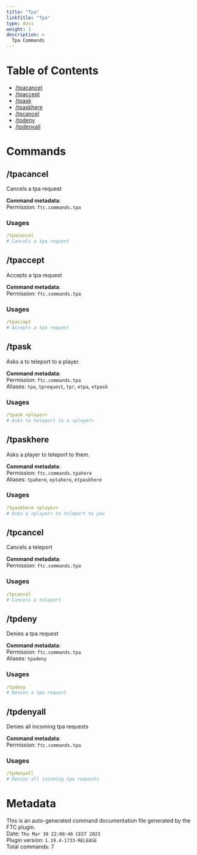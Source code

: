 ```yaml
---
title: "Tpa"
linkTitle: "Tpa"
type: docs
weight: 1
description: >
  Tpa Commands
---
```


# Table of Contents
- [/tpacancel](#commands_tpa_CommandTpaCancel)
- [/tpaccept](#commands_tpa_CommandTpaAccept)
- [/tpask](#commands_tpa_CommandTpask)
- [/tpaskhere](#commands_tpa_CommandTpaskHere)
- [/tpcancel](#commands_tpa_CommandTpCancel)
- [/tpdeny](#commands_tpa_CommandTpDeny)
- [/tpdenyall](#commands_tpa_CommandTpDenyAll)

# Commands
## /tpacancel <a name="commands_tpa_CommandTpaCancel"></a>
Cancels a tpa request  
  
**Command metadata**:  
Permission: `ftc.commands.tpa`  
### Usages
```yaml
/tpacancel
# Cancels a tpa request
```

## /tpaccept <a name="commands_tpa_CommandTpaAccept"></a>
Accepts a tpa request  
  
**Command metadata**:  
Permission: `ftc.commands.tpa`  
### Usages
```yaml
/tpaccept
# Accepts a tpa request
```

## /tpask <a name="commands_tpa_CommandTpask"></a>
Asks a to teleport to a player.  
  
**Command metadata**:  
Permission: `ftc.commands.tpa`  
Aliases: `tpa`, `tprequest`, `tpr`, `etpa`, `etpask`  
### Usages
```yaml
/tpask <player>
# Asks to teleport to a <player>
```

## /tpaskhere <a name="commands_tpa_CommandTpaskHere"></a>
Asks a player to teleport to them.  
  
**Command metadata**:  
Permission: `ftc.commands.tpahere`  
Aliases: `tpahere`, `eptahere`, `etpaskhere`  
### Usages
```yaml
/tpaskhere <player>
# Asks a <player> to teleport to you
```

## /tpcancel <a name="commands_tpa_CommandTpCancel"></a>
Cancels a teleport  
  
**Command metadata**:  
Permission: `ftc.commands.tpa`  
### Usages
```yaml
/tpcancel
# Cancels a teleport
```

## /tpdeny <a name="commands_tpa_CommandTpDeny"></a>
Denies a tpa request  
  
**Command metadata**:  
Permission: `ftc.commands.tpa`  
Aliases: `tpadeny`  
### Usages
```yaml
/tpdeny
# Denies a tpa request
```

## /tpdenyall <a name="commands_tpa_CommandTpDenyAll"></a>
Denies all incoming tpa requests  
  
**Command metadata**:  
Permission: `ftc.commands.tpa`  
### Usages
```yaml
/tpdenyall
# Denies all incoming tpa requests
```

# Metadata
This is an auto-generated command documentation file generated by the FTC plugin.  
Date: `Thu Mar 30 22:08:46 CEST 2023`  
Plugin version: `1.19.4-1733-RELEASE`  
Total commands: 7